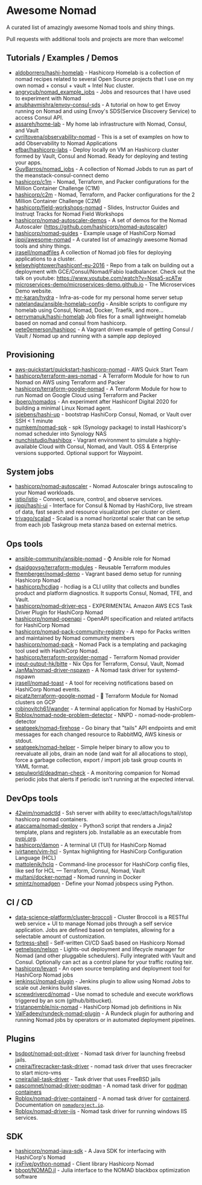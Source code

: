 # Awesome Nomad

A curated list of amazingly awesome Nomad tools and shiny things.

Pull requests with additional tools and projects are more than welcome!

## Tutorials / Examples / Demos

- [aldoborrero/hashi-homelab](https://github.com/aldoborrero/hashi-homelab) - Hashicorp Homelab is a collection of nomad recipes related to several Open Source projects that I use on my own nomad + consul + vault + Intel Nuc cluster.
- [angrycub/nomad_example_jobs](https://github.com/angrycub/nomad_example_jobs) - Jobs and resources that I have used to experiment with Nomad
- [anubhavmishra/envoy-consul-sds](https://github.com/anubhavmishra/envoy-consul-sds) - A tutorial on how to get Envoy running on Nomad and using Envoy's SDS(Service Discovery Service) to access Consul API.
- [assareh/home-lab](https://github.com/assareh/home-lab) - My home lab infrastructure with Nomad, Consul, and Vault
- [cyriltovena/observability-nomad](https://github.com/cyriltovena/observability-nomad) - This is a set of examples on how to add Observability to Nomad Applications
- [efbar/hashicorp-labs](https://github.com/efbar/hashicorp-labs) - Deploy locally on VM an Hashicorp cluster formed by Vault, Consul and Nomad. Ready for deploying and testing your apps.
- [GuyBarros/nomad_jobs](https://github.com/GuyBarros/nomad_jobs) - A collection of Nomad Jobds to run as part of the meanstack-consul-connect demo
- [hashicorp/c1m](https://github.com/hashicorp/c1m) - Nomad, Terraform, and Packer configurations for the Million Container Challenge (C1M)
- [hashicorp/c2m](https://github.com/hashicorp/c2m) - Nomad, Terraform, and Packer configurations for the 2 Million Container Challenge (C2M)
- [hashicorp/field-workshops-nomad](https://github.com/hashicorp/field-workshops-nomad) - Slides, Instructor Guides and Instruqt Tracks for Nomad Field Workshops
- [hashicorp/nomad-autoscaler-demos](https://github.com/hashicorp/nomad-autoscaler-demos) - A set of demos for the Nomad Autoscaler (https://github.com/hashicorp/nomad-autoscaler)
- [hashicorp/nomad-guides](https://github.com/hashicorp/nomad-guides) - Example usage of HashiCorp Nomad
- [jippi/awesome-nomad](https://github.com/jippi/awesome-nomad) - A curated list of amazingly awesome Nomad tools and shiny things.
- [jrasell/nomadfiles](https://github.com/jrasell/nomadfiles) A collection of Nomad job files for deploying applications to a cluster.
- [kelseyhightower/hashiconf-eu-2016](https://github.com/kelseyhightower/hashiconf-eu-2016) - Repo from a talk on building out a deployment with GCE/Consul/Nomad/Fabio loadbalancer. Check out the talk on youtube: <https://www.youtube.com/watch?v=Nosa5-xcATw>
- [microservices-demo/microservices-demo.github.io](https://github.com/microservices-demo/microservices-demo.github.io) - The Microservices Demo website.
- [mr-karan/hydra](https://github.com/mr-karan/hydra) - Infra-as-code for my personal home server setup
- [natelandau/ansible-homelab-config](https://github.com/natelandau/ansible-homelab-config) - Ansible scripts to configure my homelab using Consul, Nomad, Docker, Traefik, and more...
- [perrymanuk/hashi-homelab](https://github.com/perrymanuk/hashi-homelab) Job files for a small lightweight homelab based on nomad and consul from hashicorp.
- [pete0emerson/hashipoc](https://github.com/pete0emerson/hashipoc) - A Vagrant driven example of getting Consul / Vault / Nomad up and running with a sample app deployed

## Provisioning

- [aws-quickstart/quickstart-hashicorp-nomad](https://github.com/aws-quickstart/quickstart-hashicorp-nomad) - AWS Quick Start Team
- [hashicorp/terraform-aws-nomad](https://github.com/hashicorp/terraform-aws-nomad) - A Terraform Module for how to run Nomad on AWS using Terraform and Packer
- [hashicorp/terraform-google-nomad](https://github.com/hashicorp/terraform-google-nomad) - A Terraform Module for how to run Nomad on Google Cloud using Terraform and Packer
- [jboero/nomados](https://github.com/jboero/nomados) - An experiment after Hashiconf Digital 2020 for building a minimal Linux Nomad agent.
- [jsiebens/hashi-up](https://github.com/jsiebens/hashi-up) - bootstrap HashiCorp Consul, Nomad, or Vault over SSH < 1 minute
- [numkem/nomad-spk](https://github.com/numkem/nomad-spk) - spk (Synology package) to install Hashicorp's nomad scheduler into Synology NAS
- [nunchistudio/hashibox](https://github.com/nunchistudio/hashibox) - Vagrant environment to simulate a highly-available Cloud with Consul, Nomad, and Vault. OSS & Enterprise versions supported. Optional support for Waypoint.

## System jobs

- [hashicorp/nomad-autoscaler](https://github.com/hashicorp/nomad-autoscaler) - Nomad Autoscaler brings autoscaling to your Nomad workloads.
- [istio/istio](https://github.com/istio/istio) - Connect, secure, control, and observe services.
- [jippi/hashi-ui](https://github.com/jippi/hashi-ui) - Interface for Consul & Nomad by HashiCorp, live stream of data, fast search and resource visualization per cluster or client.
- [trivago/scalad](https://github.com/trivago/scalad) - Scalad is a nomad horizontal scaler that can be setup from each job Taskgroup meta stanza based on external metrics.

## Ops tools

- [ansible-community/ansible-nomad](https://github.com/ansible-community/ansible-nomad) - :watch: Ansible role for Nomad
- [dsaidgovsg/terraform-modules](https://github.com/dsaidgovsg/terraform-modules) - Reusable Terraform modules
- [fhemberger/nomad-demo](https://github.com/fhemberger/nomad-demo) - Vagrant based demo setup for running Hashicorp Nomad
- [hashicorp/hcdiag](https://github.com/hashicorp/hcdiag) - hcdiag is a CLI utility that collects and bundles product and platform diagnostics. It supports Consul, Nomad, TFE, and Vault.
- [hashicorp/nomad-driver-ecs](https://github.com/hashicorp/nomad-driver-ecs) - EXPERIMENTAL Amazon AWS ECS Task Driver Plugin for HashiCorp Nomad
- [hashicorp/nomad-openapi](https://github.com/hashicorp/nomad-openapi) - OpenAPI specification and related artifacts for HashiCorp Nomad
- [hashicorp/nomad-pack-community-registry](https://github.com/hashicorp/nomad-pack-community-registry) - A repo for Packs written and maintained by Nomad community members
- [hashicorp/nomad-pack](https://github.com/hashicorp/nomad-pack) - Nomad Pack is a templating and packaging tool used with HashiCorp Nomad.
- [hashicorp/terraform-provider-nomad](https://github.com/hashicorp/terraform-provider-nomad) - Terraform Nomad provider
- [input-output-hk/bitte](https://github.com/input-output-hk/bitte) - Nix Ops for Terraform, Consul, Vault, Nomad
- [JanMa/nomad-driver-nspawn](https://github.com/JanMa/nomad-driver-nspawn) - A Nomad task driver for systemd-nspawn
- [jrasell/nomad-toast](https://github.com/jrasell/nomad-toast) - A tool for receiving notifications based on HashiCorp Nomad events.
- [picatz/terraform-google-nomad](https://github.com/picatz/terraform-google-nomad) - 📗 Terraform Module for Nomad clusters on GCP
- [robinovitch61/wander](https://github.com/robinovitch61/wander) - A terminal application for Nomad by HashiCorp
- [Roblox/nomad-node-problem-detector](https://github.com/Roblox/nomad-node-problem-detector) - NNPD - nomad-node-problem-detector
- [seatgeek/nomad-firehose](https://github.com/seatgeek/nomad-firehose) - Go binary that "tails" API endpoints and emit messages for each changed resource to RabbitMQ, AWS kinesis or stdout.
- [seatgeek/nomad-helper](https://github.com/seatgeek/nomad-helper) - Simple helper binary to allow you to reevaluate all jobs, drain an node (and wait for all allocations to stop), force a garbage collection, export / import job task group counts in YAML format.
- [sepulworld/deadman-check](https://github.com/sepulworld/deadman-check) - A monitoring companion for Nomad periodic jobs that alerts if periodic isn't running at the expected interval.

## DevOps tools

- [42wim/nomadctld](https://github.com/42wim/nomadctld) - Ssh server with ability to exec/attach/logs/tail/stop hashicorp nomad containers.
- [ataccama/nomad-deploy](https://github.com/ataccama/nomad-deploy) - Python3 script that renders a Jinja2 template, plans and registers job. Installable as an executable from [pypi.org](https://pypi.org/project/nomad-deploy/).
- [hashicorp/damon](https://github.com/hashicorp/damon) - A terminal UI (TUI) for HashiCorp Nomad
- [jvirtanen/vim-hcl](https://github.com/jvirtanen/vim-hcl) - Syntax highlighting for HashiCorp Configuration Language (HCL)
- [mattolenik/hclq](https://github.com/mattolenik/hclq) - Command-line processor for HashiCorp config files, like sed for HCL — Terraform, Consul, Nomad, Vault
- [multani/docker-nomad](https://github.com/multani/docker-nomad) - Nomad running in Docker
- [smintz/nomadgen](https://github.com/smintz/nomadgen) - Define your Nomad jobspecs using Python.

## CI / CD

- [data-science-platform/cluster-broccoli](https://github.com/data-science-platform/cluster-broccoli) - Cluster Broccoli is a RESTful web service + UI to manage Nomad jobs through a self service application. Jobs are defined based on templates, allowing for a selectable amount of customization.
- [fortress-shell](https://github.com/fortress-shell/fortress-shell) - Self-written CI/CD SaaS based on Hashicorp Nomad
- [getnelson/nelson](https://getnelson.io/) - Lights-out deployment and lifecycle manager for Nomad (and other pluggable schedulers). Fully integrated with Vault and Consul. Optionally can act as a control plane for your traffic routing teir.
- [hashicorp/levant](https://github.com/hashicorp/levant) - An open source templating and deployment tool for HashiCorp Nomad jobs
- [jenkinsci/nomad-plugin](https://github.com/jenkinsci/nomad-plugin) - Jenkins plugin to allow using Nomad Jobs to scale out Jenkins build slaves.
- [screwdrivercd/nomad](http://screwdriver.cd/) - Use nomad to schedule and execute workflows triggered by an scm (github/bitbucket).
- [tristanpemble/nix-nomad](https://github.com/tristanpemble/nix-nomad) - HashiCorp Nomad job definitions in Nix
- [ValFadeev/rundeck-nomad-plugin](https://github.com/ValFadeev/rundeck-nomad-plugin) - A Rundeck plugin for authoring and running Nomad jobs by operators or in automated deployment pipelines.

## Plugins

- [bsdpot/nomad-pot-driver](https://github.com/bsdpot/nomad-pot-driver) - Nomad task driver for launching freebsd jails.
- [cneira/firecracker-task-driver](https://github.com/cneira/firecracker-task-driver) - nomad task driver that uses firecracker to start micro-vms
- [cneira/jail-task-driver](https://github.com/cneira/jail-task-driver) - Task driver that uses FreeBSD jails
- [pascomnet/nomad-driver-podman](https://github.com/pascomnet/nomad-driver-podman) - A nomad task driver for [podman containers](https://podman.io)
- [Roblox/nomad-driver-containerd](https://github.com/Roblox/nomad-driver-containerd) - A nomad task driver for [containerd](https://containerd.io). Documentation on [`nomadproject.io`](https://www.nomadproject.io/docs/drivers/external/containerd).
- [Roblox/nomad-driver-iis](https://github.com/Roblox/nomad-driver-iis) - Nomad task driver for running windows IIS services.

## SDK

- [hashicorp/nomad-java-sdk](https://github.com/hashicorp/nomad-java-sdk) - A Java SDK for interfacing with HashiCorp's Nomad
- [jrxFive/python-nomad](https://github.com/jrxFive/python-nomad) - Client library Hashicorp Nomad
- [bbopt/NOMAD.jl](https://github.com/bbopt/NOMAD.jl) - Julia interface to the NOMAD blackbox optimization software
